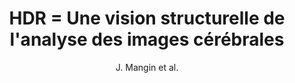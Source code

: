 ---
cat: gaia
subcat: architecture
bestof: false
author: J. Mangin et al.
title: HDR = Une vision structurelle de l'analyse des images cérébrales
year: 2005
type: Habilitation à diriger des recherches
---
